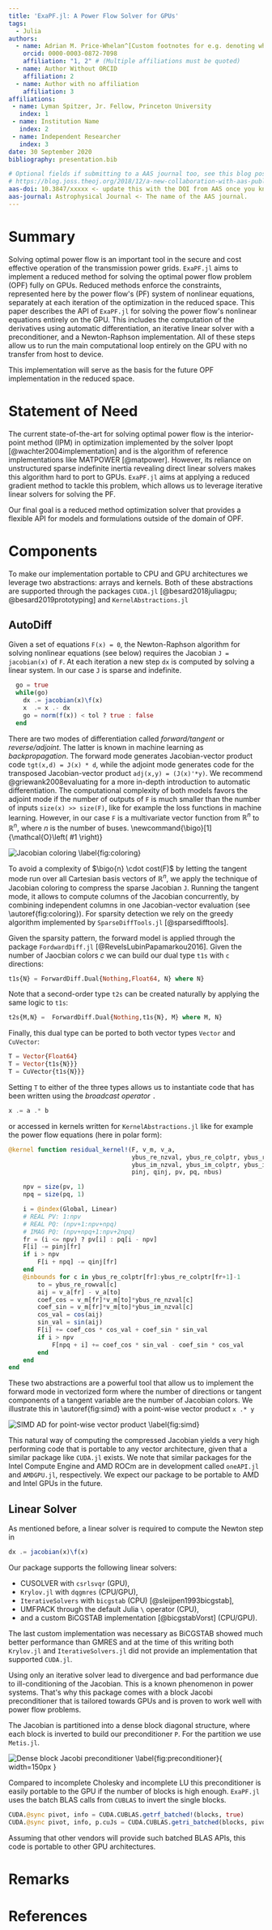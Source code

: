 ```yaml
---
title: 'ExaPF.jl: A Power Flow Solver for GPUs'
tags:
  - Julia
authors:
  - name: Adrian M. Price-Whelan^[Custom footnotes for e.g. denoting who the corresponding author is can be included like this.]
    orcid: 0000-0003-0872-7098
    affiliation: "1, 2" # (Multiple affiliations must be quoted)
  - name: Author Without ORCID
    affiliation: 2
  - name: Author with no affiliation
    affiliation: 3
affiliations:
 - name: Lyman Spitzer, Jr. Fellow, Princeton University
   index: 1
 - name: Institution Name
   index: 2
 - name: Independent Researcher
   index: 3
date: 30 September 2020
bibliography: presentation.bib

# Optional fields if submitting to a AAS journal too, see this blog post:
# https://blog.joss.theoj.org/2018/12/a-new-collaboration-with-aas-publishing
aas-doi: 10.3847/xxxxx <- update this with the DOI from AAS once you know it.
aas-journal: Astrophysical Journal <- The name of the AAS journal.
---
```


# Summary

Solving optimal power flow is an important tool in the secure and cost
effective operation of the transmission power grids. `ExaPF.jl` aims to
implement a reduced method for solving the optimal power flow problem (OPF)
fully on GPUs. Reduced methods enforce the constraints, represented here by
the power flow's (PF) system of nonlinear equations, separately at each
iteration of the optimization in the reduced space. This paper describes the
API of `ExaPF.jl` for solving the power flow's nonlinear equations entirely on the GPU.
This includes the computation of the derivatives using automatic
differentiation, an iterative linear solver with a preconditioner, and a
Newton-Raphson implementation. All of these steps allow us to run the main
computational loop entirely on the GPU with no transfer from host to device.

This implementation will serve as the basis for the future OPF implementation
in the reduced space.

# Statement of Need 

The current state-of-the-art for solving optimal power flow is the
interior-point method (IPM) in optimization implemented by the solver Ipopt
[@wachter2004implementation] and is the algorithm of reference
implementations like MATPOWER [@matpower]. However, its reliance on
unstructured sparse indefinite inertia revealing direct linear solvers makes
this algorithm hard to port to GPUs. `ExaPF.jl` aims at applying a reduced
gradient method to tackle this problem, which allows us to leverage iterative
linear solvers for solving the PF.

Our final goal is a reduced method optimization solver that provides a
flexible API for models and formulations outside of the domain of OPF.

# Components

To make our implementation portable to CPU and GPU architectures we leverage
two abstractions: arrays and kernels. Both of these abstractions are
supported through the packages `CUDA.jl` [@besard2018juliagpu; @besard2019prototyping] and `KernelAbstractions.jl`

## AutoDiff

Given a set of equations `F(x) = 0`, the Newton-Raphson algorithm for
solving nonlinear equations (see below) requires the Jacobian `J = jacobian(x)` 
of `F`. At each iteration a new step `dx` is computed by
solving a linear system. In our case `J` is sparse and indefinite.

```julia
  go = true
  while(go)
    dx .= jacobian(x)\f(x)
    x  .= x .- dx
    go = norm(f(x)) < tol ? true : false
  end
```
There are two modes of differentiation called *forward/tangent* or
*reverse/adjoint*. The latter is known in machine learning as
*backpropagation*. The forward mode generates Jacobian-vector product code
`tgt(x,d) = J(x) * d`, while the adjoint mode generates code for the
transposed Jacobian-vector product `adj(x,y) = (J(x)'*y)`. We recommend
@griewank2008evaluating for a more in-depth introduction to automatic
differentiation. The computational complexity of both models favors the
adjoint mode if the number of outputs of `F` is much smaller than the
number of inputs `size(x) >> size(F)`, like for example the loss functions
in machine learning. However, in our case `F` is a multivariate vector
function from $\mathbb{R}^n$ to $\mathbb{R}^n$, where $n$ is the number of
buses.
\newcommand{\bigo}[1]{\mathcal{O}\left( #1 \right)}

![Jacobian coloring \label{fig:coloring}](figures/compression.png)

To avoid a complexity of $\bigo{n} \cdot cost(F)$ by letting the tangent mode
run over all Cartesian basis vectors of $\mathbb{R}^n$, we apply the technique of Jacobian
coloring to compress the sparse Jacobian `J`. Running the tangent mode, it
allows to compute columns of the Jacobian concurrently, by combining
independent columns in one Jacobian-vector evaluation (see
\autoref{fig:coloring}). For sparsity detection we rely on the greedy
algorithm implemented by `SparseDiffTools.jl` 
[@sparsedifftools].

Given the sparsity pattern, the forward model is applied through the package
`FordwardDiff.jl` [@RevelsLubinPapamarkou2016]. Given the number of Jaocbian
colors $c$ we can build our dual type `t1s` with `c` directions:

```julia
t1s{N} = ForwardDiff.Dual{Nothing,Float64, N} where N}
```
Note that a second-order type `t2s` can be created naturally by applying the same logic to `t1s`:

```julia
t2s{M,N} =  ForwardDiff.Dual{Nothing,t1s{N}, M} where M, N}
```

Finally, this dual type can be ported to both vector types `Vector` and `CuVector`:

```julia
T = Vector{Float64}
T = Vector{t1s{N}}}
T = CuVector{t1s{N}}}
```

Setting `T` to either of the three types allows us to instantiate code that has been written using the *broadcast operator* `.` 

```julia
x .= a .* b
```

or accessed in kernels written for `KernelAbstractions.jl` like for example the power flow equations (here in polar form):

```julia
@kernel function residual_kernel!(F, v_m, v_a,
                                  ybus_re_nzval, ybus_re_colptr, ybus_re_rowval,
                                  ybus_im_nzval, ybus_im_colptr, ybus_im_rowval,
                                  pinj, qinj, pv, pq, nbus)

    npv = size(pv, 1)
    npq = size(pq, 1)

    i = @index(Global, Linear)
    # REAL PV: 1:npv
    # REAL PQ: (npv+1:npv+npq)
    # IMAG PQ: (npv+npq+1:npv+2npq)
    fr = (i <= npv) ? pv[i] : pq[i - npv]
    F[i] -= pinj[fr]
    if i > npv
        F[i + npq] -= qinj[fr]
    end
    @inbounds for c in ybus_re_colptr[fr]:ybus_re_colptr[fr+1]-1
        to = ybus_re_rowval[c]
        aij = v_a[fr] - v_a[to]
        coef_cos = v_m[fr]*v_m[to]*ybus_re_nzval[c]
        coef_sin = v_m[fr]*v_m[to]*ybus_im_nzval[c]
        cos_val = cos(aij)
        sin_val = sin(aij)
        F[i] += coef_cos * cos_val + coef_sin * sin_val
        if i > npv
            F[npq + i] += coef_cos * sin_val - coef_sin * cos_val
        end
    end
end
```

These two abstractions are a powerful tool that allow us to implement the
forward mode in vectorized form where the number of directions or tangent
components of a tangent variable are the number of Jacobian colors. We
illustrate this in \autoref{fig:simd} with a point-wise vector product `x .* y`

![SIMD AD for point-wise vector product \label{fig:simd}](figures/simd.png)

This natural way of computing the compressed Jacobian yields a very high
performing code that is portable to any vector architecture, given that a
similar package like `CUDA.jl` exists. We note that similar packages for the
Intel Compute Engine and AMD ROCm are in development called `oneAPI.jl` and
`AMDGPU.jl`, respectively. We expect our package to be portable to AMD and
Intel GPUs in the future.

## Linear Solver

As mentioned before, a linear solver is required to compute the Newton step in 

```julia
dx .= jacobian(x)\f(x)
```

Our package supports the following linear solvers:

* CUSOLVER with `csrlsvqr` (GPU),
* `Krylov.jl` with `dqgmres` (CPU/GPU), 
* `IterativeSolvers` with `bicgstab` (CPU) [@sleijpen1993bicgstab],
* UMFPACK through the default Julia `\` operator (CPU),
* and a custom BiCGSTAB implementation [@bicgstabVorst] (CPU/GPU).

The last custom implementation was necessary as BiCGSTAB showed much better
performance than GMRES and at the time of this writing both `Krylov.jl` and
`IterativeSolvers.jl` did not provide an implementation that supported
`CUDA.jl`.

Using only an iterative solver lead to divergence and bad performance due to
ill-conditioning of the Jacobian. This is a known phenomenon in power
systems. That's why this package comes with a block Jacobi preconditioner
that is tailored towards GPUs and is proven to work well with power flow
problems.

The Jacobian is partitioned into a dense block diagonal structure, where each block is inverted to build our preconditioner `P`. For the partition we use `Metis.jl`.

![Dense block Jacobi preconditioner \label{fig:preconditioner}](figures/gpublocks.png){ width=150px }

Compared to incomplete Cholesky and incomplete LU this preconditioner is easily portable to the GPU if the number of blocks is high enough. `ExaPF.jl` uses the batch BLAS calls from `CUBLAS` to invert the single blocks.

```julia
CUDA.@sync pivot, info = CUDA.CUBLAS.getrf_batched!(blocks, true)
CUDA.@sync pivot, info, p.cuJs = CUDA.CUBLAS.getri_batched(blocks, pivot)
```

Assuming that other vendors will provide such batched BLAS APIs, this code is portable to other GPU architectures.

# Remarks

# References